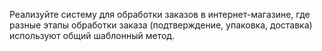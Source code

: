 Реализуйте систему для обработки заказов в интернет-магазине, где разные этапы обработки заказа (подтверждение, упаковка, доставка) используют общий шаблонный метод.